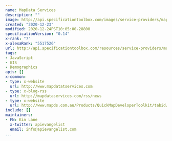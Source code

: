 ```yaml
---
name: MapData Services
description: ""
image: http://api.specificationtoolbox.com/images/service-providers/mapdata-services.jpg
created: "2020-12-23"
modified: 2020-12-24PST10:05:00-28800
specificationVersion: "0.14"
x-rank: "7"
x-alexaRank: "5517526"
url: http://api.specificationtoolbox.com/resources/service-providers/mapdata-services/
tags:
- JavaScript
- GIS
- Demographics
apis: []
x-common:
- type: x-website
  url: http://www.mapdatatservices.com
- type: x-blog-rss
  url: http://mapdataservices.com/rss/news
- type: x-website
  url: http://www.mapds.com.au/Products/QuickMapDeveloperToolkit/tabid/121/Default.aspx
include: []
maintainers:
- FN: Kin Lane
  x-twitter: apievangelist
  email: info@apievangelist.com
...
```


